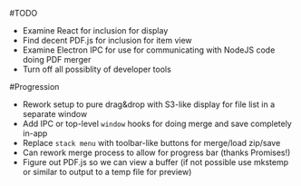 #TODO
* Examine React for inclusion for display
* Find decent PDF.js for inclusion for item view
* Examine Electron IPC for use for communicating with NodeJS code doing PDF merger
* Turn off all possiblity of developer tools

#Progression
* Rework setup to pure drag&drop with S3-like display for file list in a separate window
* Add IPC or top-level `window` hooks for doing merge and save completely in-app
* Replace `stack menu` with toolbar-like buttons for merge/load zip/save
* Can rework merge process to allow for progress bar (thanks Promises!)
* Figure out PDF.js so we can view a buffer (if not possible use mkstemp or similar to output to a temp file for preview)
